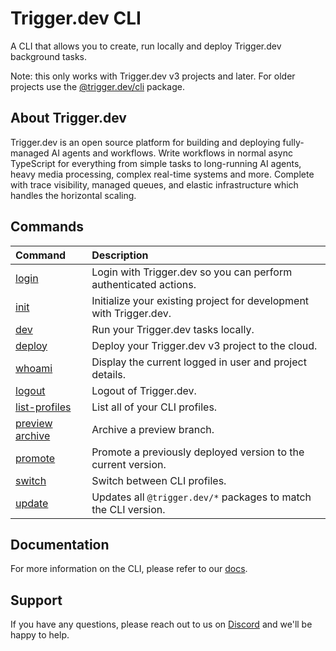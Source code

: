# Trigger.dev CLI

A CLI that allows you to create, run locally and deploy Trigger.dev background tasks.

Note: this only works with Trigger.dev v3 projects and later. For older projects use the [@trigger.dev/cli](https://www.npmjs.com/package/@trigger.dev/cli) package.

## About Trigger.dev

Trigger.dev is an open source platform for building and deploying fully-managed AI agents and workflows. Write workflows in normal async TypeScript for everything from simple tasks to long-running AI agents, heavy media processing, complex real-time systems and more. Complete with trace visibility, managed queues, and elastic infrastructure which handles the horizontal scaling.

## Commands

| Command                                                              | Description                                                        |
| :------------------------------------------------------------------- | :----------------------------------------------------------------- |
| [login](https://trigger.dev/docs/cli-login-commands)                 | Login with Trigger.dev so you can perform authenticated actions.   |
| [init](https://trigger.dev/docs/cli-init-commands)                   | Initialize your existing project for development with Trigger.dev. |
| [dev](https://trigger.dev/docs/cli-dev-commands)                     | Run your Trigger.dev tasks locally.                                |
| [deploy](https://trigger.dev/docs/cli-deploy-commands)               | Deploy your Trigger.dev v3 project to the cloud.                   |
| [whoami](https://trigger.dev/docs/cli-whoami-commands)               | Display the current logged in user and project details.            |
| [logout](https://trigger.dev/docs/cli-logout-commands)               | Logout of Trigger.dev.                                             |
| [list-profiles](https://trigger.dev/docs/cli-list-profiles-commands) | List all of your CLI profiles.                                     |
| [preview archive](https://trigger.dev/docs/cli-preview-archive)      | Archive a preview branch.                                          |
| [promote](https://trigger.dev/docs/cli-promote-commands)             | Promote a previously deployed version to the current version.      |
| [switch](https://trigger.dev/docs/cli-switch)                        | Switch between CLI profiles.                                       |
| [update](https://trigger.dev/docs/cli-update-commands)               | Updates all `@trigger.dev/*` packages to match the CLI version.    |

## Documentation

For more information on the CLI, please refer to our [docs](https://trigger.dev/docs/cli-introduction).

## Support

If you have any questions, please reach out to us on [Discord](https://trigger.dev/discord) and we'll be happy to help.
